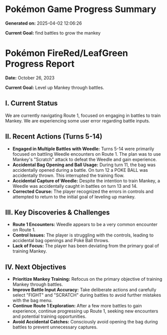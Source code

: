 # Pokémon Game Progress Summary

**Generated on:** 2025-04-02 12:06:26

**Current Goal:** find battles to grow the mankey

# Pokémon FireRed/LeafGreen Progress Report

**Date:** October 26, 2023

**Current Goal:** Level up Mankey through battles.

## I. Current Status

We are currently navigating Route 1, focused on engaging in battles to train Mankey. We are experiencing some user error regarding battle inputs.

## II. Recent Actions (Turns 5-14)

*   **Engaged in Multiple Battles with Weedle:** Turns 5-14 were primarily focused on battling Weedle encounters on Route 1. The plan was to use Mankey's "Scratch" attack to defeat the Weedle and gain experience.
*   **Accidental Bag Opening and Ball Usage:** During turn 11, the bag was accidentally opened during a battle. On turn 12 a POKE BALL was accidentally thrown. This interrupted the training flow.
*   **Accidental Capture of Weedle:** Despite the intention to train Mankey, a Weedle was accidentally caught in battles on turn 13 and 14.
*   **Corrected Course:** The player recognized the errors in controls and attempted to return to the initial goal of leveling up mankey.

## III. Key Discoveries & Challenges

*   **Route 1 Encounters:** Weedle appears to be a very common encounter on Route 1.
*   **Control Issues:** The player is struggling with the controls, leading to accidental bag openings and Poké Ball throws.
*   **Lack of Focus:** The player has been deviating from the primary goal of training Mankey.

## IV. Next Objectives

*   **Prioritize Mankey Training:** Refocus on the primary objective of training Mankey through battles.
*   **Improve Battle Input Accuracy:** Take deliberate actions and carefully select "FIGHT" and "SCRATCH" during battles to avoid further mistakes with the bag menu.
*   **Continue Route 1 Exploration:** After a few more battles to gain experience, continue progressing up Route 1, seeking new encounters and potential training opportunities.
*   **Avoid Accidental Catches:** Consciously avoid opening the bag during battles to prevent unnecessary captures.
